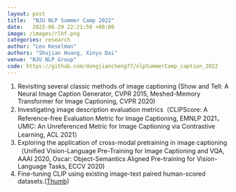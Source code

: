 ```yaml
---
layout: post
title:  "NJU NLP Summer Camp 2022"
date:   2022-06-29 22:21:59 +00:00
image: /images/rlhf.png
categories: research
author: "Leo Keselman"
authors: "Shujian Huang, Xinyu Dai"
venue: "NJU NLP Group"
code: https://github.com/dongjiancheng77/nlpSummerCamp_caption_2022
---
```


1. Revisiting several classic methods of image captioning (Show and Tell: A Neural Image Caption Generator, CVPR 2015, Meshed-Memory Transformer for Image Captioning, CVPR 2020)
2. Investigating image description evaluation metrics（CLIPScore: A Reference-free Evaluation Metric for Image Captioning, EMNLP 2021， UMIC: An Unreferenced Metric for Image Captioning via Contrastive Learning, ACL 2021）
3. Exploring the application of cross-modal pretraining in image captioning（Unified Vision-Language Pre-Training for Image Captioning and VQA, AAAI 2020, Oscar: Object-Semantics Aligned Pre-training for Vision-Language Tasks, ECCV 2020)
4. Fine-tuning CLIP using existing image-text paired human-scored datasets.([Thumb](https://aclanthology.org/2022.naacl-main.254/))